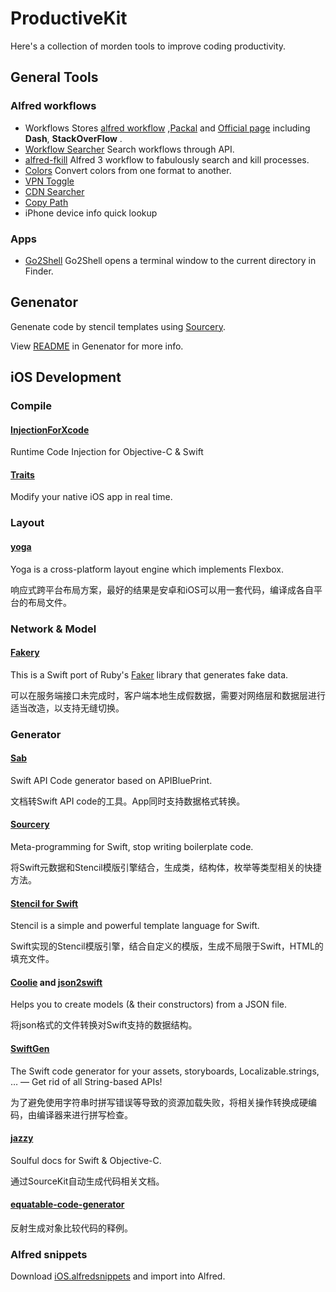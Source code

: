 # ProductiveKit

Here's a collection of morden tools to improve coding productivity.

## General Tools

### Alfred workflows

- Workflows Stores  [alfred workflow](http://alfredworkflow.com/) ,[Packal](http://www.packal.org/#) and [Official page](https://www.alfredapp.com/workflows/) including **Dash**, **StackOverFlow** .
- [Workflow Searcher](https://github.com/hzlzh/Alfred-Workflows/raw/master/Downloads/Workflow-Searcher.alfredworkflow) Search workflows through API.
- [alfred-fkill](https://github.com/SamVerschueren/alfred-fkill) Alfred 3 workflow to fabulously search and kill processes. 
- [Colors](http://www.packal.org/workflow/colors#) Convert colors from one format to another.
- [VPN Toggle](https://github.com/hzlzh/AlfredWorkflow.com/raw/master/Downloads/Workflows/VPN-Toggle.alfredworkflow)
- [CDN Searcher](https://github.com/hzlzh/Alfred-Workflows/raw/master/Downloads/CDN-Searcher.alfredworkflow)
- [Copy Path](https://github.com/hzlzh/Alfred-Workflows/raw/master/Downloads/Copy-Path.alfredworkflow)
- iPhone device info quick lookup 

### Apps

- [Go2Shell](http://www.jianshu.com/p/88c6e68645c4?utm_source=tuicool) Go2Shell opens a terminal window to the current directory in Finder.

## Genenator

Genenate code by stencil templates using [Sourcery](https://github.com/krzysztofzablocki/Sourcery).

View [README](Genenator/README.md) in Genenator  for more info.

## iOS Development

### Compile

#### [InjectionForXcode](https://github.com/johnno1962/injectionforxcode)

Runtime Code Injection for Objective-C & Swift

#### [Traits](https://github.com/krzysztofzablocki/Traits)

Modify your native iOS app in real time. 

### Layout

#### [yoga](https://github.com/facebook/yoga)

Yoga is a cross-platform layout engine which implements Flexbox. 

响应式跨平台布局方案，最好的结果是安卓和iOS可以用一套代码，编译成各自平台的布局文件。

### Network & Model

#### [Fakery](https://github.com/durul/Fakery)

This is a Swift port of Ruby's [Faker](https://github.com/stympy/faker) library that generates fake data.

可以在服务端接口未完成时，客户端本地生成假数据，需要对网络层和数据层进行适当改造，以支持无缝切换。

### Generator

#### [Sab](https://github.com/drinking/SwiftAPI)

Swift API Code generator based on APIBluePrint.

文档转Swift API code的工具。App同时支持数据格式转换。

#### [Sourcery](https://github.com/krzysztofzablocki/Sourcery)

Meta-programming for Swift, stop writing boilerplate code. 

将Swift元数据和Stencil模版引擎结合，生成类，结构体，枚举等类型相关的快捷方法。

#### [Stencil for Swift](https://github.com/kylef/Stencil)

Stencil is a simple and powerful template language for Swift.

Swift实现的Stencil模版引擎，结合自定义的模版，生成不局限于Swift，HTML的填充文件。

#### [Coolie](https://github.com/nixzhu/Coolie) and [json2swift](https://github.com/ijoshsmith/json2swift)

Helps you to create models (& their constructors) from a JSON file.

将json格式的文件转换对Swift支持的数据结构。

#### [SwiftGen](https://github.com/SwiftGen/SwiftGen)

The Swift code generator for your assets, storyboards, Localizable.strings, … — Get rid of all String-based APIs!

为了避免使用字符串时拼写错误等导致的资源加载失败，将相关操作转换成硬编码，由编译器来进行拼写检查。

#### [jazzy](https://github.com/realm/jazzy)

Soulful docs for Swift & Objective-C.

通过SourceKit自动生成代码相关文档。

#### [equatable-code-generator](https://github.com/ijoshsmith/equatable-code-generator)

反射生成对象比较代码的释例。

### Alfred snippets

Download [iOS.alfredsnippets](./Alfred/iOS.alfredsnippets)  and import into Alfred.